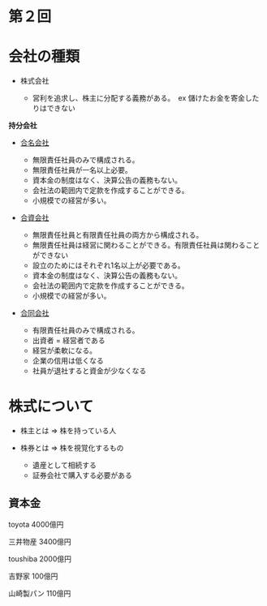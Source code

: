 # 第２回

# 会社の種類

- 株式会社

  - 営利を追求し、株主に分配する義務がある。　ex 儲けたお金を寄金したりはできない


**持分会社**

  - [合名会社](https://employment.en-japan.com/tenshoku-daijiten/12062/)

    - 無限責任社員のみで構成される。
    - 無限責任社員が一名以上必要。
    - 資本金の制度はなく、決算公告の義務もない。
    - 会社法の範囲内で定款を作成することができる。
    - 小規模での経営が多い。

  - [合資会社](https://employment.en-japan.com/tenshoku-daijiten/11808/)

    - 無限責任社員と有限責任社員の両方から構成される。
    - 無限責任社員は経営に関わることができる。有限責任社員は関わることができない
    - 設立のためにはそれぞれ1名以上が必要である。
    - 資本金の制度はなく、決算公告の義務もない。
    - 会社法の範囲内で定款を作成することができる。
    - 小規模での経営が多い。

  - [合同会社](https://www.freee.co.jp/kb/kb-launch/what-is-llc/)

    - 有限責任社員のみで構成される。
    - 出資者 = 経営者である
    - 経営が柔軟になる。
    - 企業の信用は低くなる
    - 社員が退社すると資金が少なくなる　


# 株式について

- 株主とは => 株を持っている人

- 株券とは => 株を視覚化するもの
  - 遺産として相続する
  - 証券会社で購入する必要がある


## 資本金

toyota
4000億円

三井物産
3400億円

toushiba
2000億円

吉野家
100億円

山崎製パン
110億円
